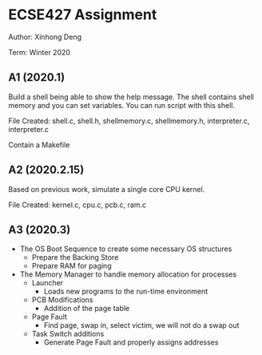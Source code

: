 # ECSE427 Assignment

Author: Xinhong Deng

Term: Winter 2020

## A1 (2020.1)

Build a shell being able to show the help message. The shell contains shell memory and you can set variables.
You can run script with this shell.

File Created: shell.c, shell.h, shellmemory.c, shellmemory.h, interpreter.c, interpreter.c

Contain a Makefile

## A2 (2020.2.15)

Based on previous work, simulate a single core CPU kernel.

File Created: kernel.c, cpu.c, pcb.c, ram.c

## A3 (2020.3)

- The OS Boot Sequence to create some necessary OS structures
    - Prepare the Backing Store
    - Prepare RAM for paging
- The Memory Manager to handle memory allocation for processes
    - Launcher
        - Loads new programs to the run-time environment
    - PCB Modifications
        - Addition of the page table
    - Page Fault
        - Find page, swap in, select victim, we will not do a swap out
    - Task Switch additions
        - Generate Page Fault and properly assigns addresses

